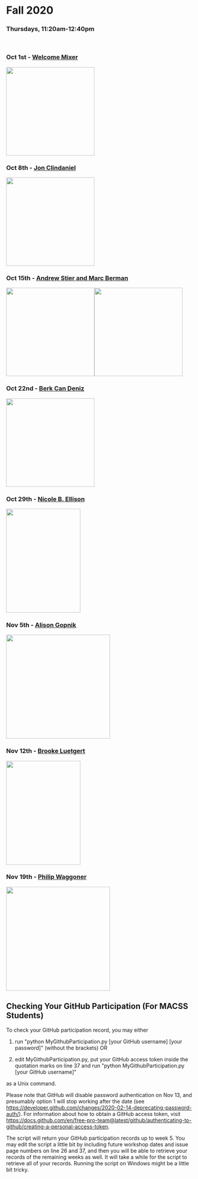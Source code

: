 # Fall 2020
### Thursdays, 11:20am-12:40pm

<br>

### Oct 1st - [Welcome Mixer](https://github.com/uchicago-computation-workshop/Fall2020/tree/master/fall2020mixer)

<div><img src="https://avatars3.githubusercontent.com/u/32048906?s=200&v=4" width="238" height="238"></div>



### Oct 8th - [Jon Clindaniel](https://github.com/uchicago-computation-workshop/Fall2020/tree/master/10-08_Clindaniel)

<div><img src="https://macss.uchicago.edu/sites/macss.uchicago.edu/files/styles/columnwidth-wider/public/uploads/images/Screenshot%202019-09-23%2010.58.34.png?itok=ULCExQwo" width="238" height="238"></div>



### Oct 15th - [Andrew Stier and Marc Berman](https://github.com/uchicago-computation-workshop/Fall2020/tree/master/10-15_Stier_Berman)

<div><img src="https://psychology.uchicago.edu/sites/psychology.uchicago.edu/files/styles/columnwidth-wider/public/uploads/images/4083.jpeg?itok=9c_eQIix" width="238" height="238"><img src="https://macss.uchicago.edu/sites/macss.uchicago.edu/files/styles/columnwidth-wider/public/uploads/images/Screen%20Shot%202018-06-27%20at%2011.09.43%20AM.png?itok=WqfiFvS_" width="238" height="238"></div>



### Oct 22nd - [Berk Can Deniz](https://github.com/uchicago-computation-workshop/Fall2020/tree/master/10-22_Can_Deniz)

<div><img src = "https://www.gsb.stanford.edu/sites/default/files/styles/270x270/public/6111422_denizberk_can_kazfd_photo_0.jpg?itok=tZhd9gBM" width="238" height="238"></div>


### Oct 29th - [Nicole B. Ellison](https://github.com/uchicago-computation-workshop/Fall2020/tree/master/10-29_Ellison)

<div><img src = "http://www-personal.umich.edu/~enicole/photo.jpg" width="200" height="280"></div>


### Nov 5th - [Alison Gopnik](https://github.com/uchicago-computation-workshop/Fall2020/tree/master/11-5_Gopnik)

<div><img src = "https://raw.githubusercontent.com/uchicago-computation-workshop/Fall2020/master/11-5_Gopnik/Gopnik.jpg" width="280" height="280"></div>

### Nov 12th - [Brooke Luetgert](https://github.com/uchicago-computation-workshop/Fall2020/tree/master/11-12_Luetgert)

<div><img src = "https://raw.githubusercontent.com/uchicago-computation-workshop/Fall2020/master/11-12_Luetgert/bluetgert.jpg" width="200" height="280"></div>

### Nov 19th - [Philip Waggoner](https://github.com/uchicago-computation-workshop/Fall2020/tree/master/11-19_Waggoner)

<div><img src = "https://macss.uchicago.edu/sites/macss.uchicago.edu/files/styles/columnwidth-wider/public/uploads/images/waggoner.jpg?itok=1BHcxs8m" width="280" height="280"></div>

## Checking Your GitHub Participation (For MACSS Students) 

To check your GitHub participation record, you may either

1. run "python MyGithubParticipation.py [your GitHub username] [your password]" (without the brackets) OR

2. edit MyGithubParticipation.py, put your GitHub access token inside the quotation marks on line 37 and run "python MyGithubParticipation.py [your GitHub username]" 

as a Unix command. 

Please note that GitHub will disable password authentication on Nov 13, and presumably option 1 will stop working after the date (see https://developer.github.com/changes/2020-02-14-deprecating-password-auth/). For information about how to obtain a GitHub access token, visit https://docs.github.com/en/free-pro-team@latest/github/authenticating-to-github/creating-a-personal-access-token. 

The script will return your GitHub participation records up to week 5. You may edit the script a little bit by including future workshop dates and issue page numbers on line 26 and 37, and then you will be able to retrieve your records of the remaining weeks as well. It will take a while for the script to retrieve all of your records. Running the script on Windows might be a little bit tricky. 